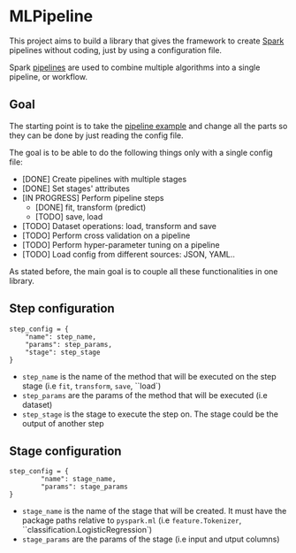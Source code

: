 # MLPipeline
This project aims to build a library that gives the framework to create [Spark](https://spark.apache.org) pipelines without coding, just by using a configuration file.

Spark [pipelines](https://spark.apache.org/docs/latest/ml-pipeline.html) are used to combine multiple algorithms into a single pipeline, or workflow.

 ## Goal
 The starting point is to take the [pipeline example](https://github.com/apache/spark/blob/master/examples/src/main/python/ml/pipeline_example.py) and change all the parts so they can be done by just reading the config file.
 
 The goal is to be able to do the following things only with a single config file:
 * [DONE] Create pipelines with multiple stages
 * [DONE] Set stages' attributes
 * [IN PROGRESS] Perform pipeline steps
    * [DONE] fit, transform (predict)
    * [TODO] save, load
 * [TODO] Dataset operations: load, transform and save 
 * [TODO] Perform cross validation on a pipeline 
 * [TODO] Perform hyper-parameter tuning on a pipeline 
 * [TODO] Load config from different sources: JSON, YAML.. 
 
 As stated before, the main goal is to couple all these functionalities in one library.
 
 ## Step configuration
 
```
step_config = {
    "name": step_name,
    "params": step_params,
    "stage": step_stage
}
```

* ``step_name`` is the name of the method that will be executed on the step stage (i.e ``fit``, ``transform``, ``save``, ``load`)
* ``step_params`` are the params of the method that will be executed (i.e dataset)
* ``step_stage`` is the stage to execute the step on. The stage could be the output of another step

## Stage configuration

```
step_config = {
        "name": stage_name,
        "params": stage_params 
}
```

* ``stage_name`` is the name of the stage that will be created. It must have the package paths relative to ``pyspark.ml`` (i.e ``feature.Tokenizer``, ``classification.LogisticRegression`)
* ``stage_params`` are the params of the stage (i.e input and utput columns)